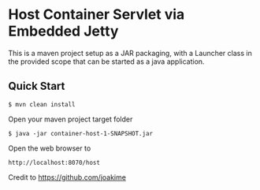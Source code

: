Host Container Servlet via Embedded Jetty
============================================

This is a maven project setup as a JAR packaging, with a Launcher class in
the provided scope that can be started as a java application.

Quick Start
-----------

    $ mvn clean install

Open your maven project target folder

    $ java -jar container-host-1-SNAPSHOT.jar

Open the web browser to

    http://localhost:8070/host

Credit to https://github.com/joakime
